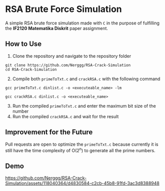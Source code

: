 # RSA Brute Force Simulation

A simple RSA brute force simulation made with `C` in the purpose of fulfilling the **IF2120 Matematika Diskrit** paper assignment.

## How to Use

1. Clone the repository and navigate to the repository folder
```
git clone https://github.com/Nerggg/RSA-Crack-Simulation
cd RSA-Crack-Simulation
```
2. Compile both `primeToTxt.c` and `crackRSA.c` with the following command
```
gcc primeToTxt.c dinlist.c -o <executeable_name> -lm
```
```
gcc crackRSA.c dinlist.c -o <executeable_name>
```
3. Run the compiled `primeToTxt.c` and enter the maximum bit size of the number
4. Run the compiled `crackRSA.c` and wait for the result

## Improvement for the Future

Pull requests are open to optimize the `primeToTxt.c` because currently it is still have the time complexity of O(2<sup>n</sup>) to generate all the prime numbers.

## Demo
https://github.com/Nerggg/RSA-Crack-Simulation/assets/118040364/d4830584-c2cb-45b8-91fd-3ac3d8388948
